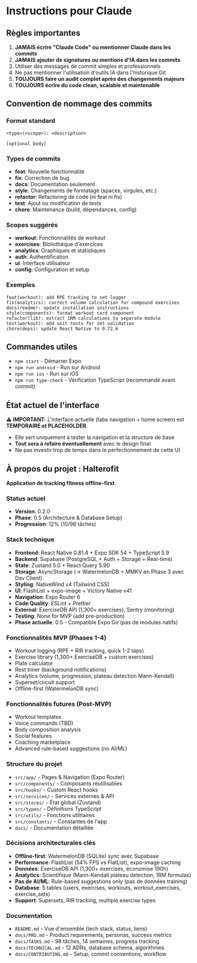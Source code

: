 # Instructions pour Claude

## Règles importantes

1. **JAMAIS écrire "Claude Code" ou mentionner Claude dans les commits**
2. **JAMAIS ajouter de signatures ou mentions d'IA dans les commits**
3. Utiliser des messages de commit simples et professionnels
4. Ne pas mentionner l'utilisation d'outils IA dans l'historique Git
5. **TOUJOURS faire un audit complet après des changements majeurs**
6. **TOUJOURS écrire du code clean, scalable et maintenable**

## Convention de nommage des commits

### Format standard
```
<type>(<scope>): <description>

[optional body]
```

### Types de commits
- **feat**: Nouvelle fonctionnalité
- **fix**: Correction de bug
- **docs**: Documentation seulement
- **style**: Changements de formatage (spaces, virgules, etc.)
- **refactor**: Refactoring de code (ni feat ni fix)
- **test**: Ajout ou modification de tests
- **chore**: Maintenance (build, dépendances, config)

### Scopes suggérés
- **workout**: Fonctionnalités de workout
- **exercises**: Bibliothèque d'exercices
- **analytics**: Graphiques et statistiques
- **auth**: Authentification
- **ui**: Interface utilisateur
- **config**: Configuration et setup

### Exemples
```
feat(workout): add RPE tracking to set logger
fix(analytics): correct volume calculation for compound exercises
docs(readme): update installation instructions
style(components): format workout card component
refactor(lib): extract 1RM calculations to separate module
test(workout): add unit tests for set validation
chore(deps): update React Native to 0.72.6
```

## Commandes utiles

- `npm start` - Démarrer Expo
- `npm run android` - Run sur Android
- `npm run ios` - Run sur iOS
- `npm run type-check` - Vérification TypeScript (recommandé avant commit)

## État actuel de l'interface

⚠️ **IMPORTANT**: L'interface actuelle (tabs navigation + home screen) est **TEMPORAIRE et PLACEHOLDER**.
- Elle sert uniquement à tester la navigation et la structure de base
- **Tout sera à refaire éventuellement** avec le design final
- Ne pas investir trop de temps dans le perfectionnement de cette UI

## À propos du projet : Halterofit

**Application de tracking fitness offline-first**

### Status actuel
- **Version**: 0.2.0
- **Phase**: 0.5 (Architecture & Database Setup)
- **Progression**: 12% (10/98 tâches)

### Stack technique
- **Frontend**: React Native 0.81.4 + Expo SDK 54 + TypeScript 5.9
- **Backend**: Supabase (PostgreSQL + Auth + Storage + Real-time)
- **State**: Zustand 5.0 + React Query 5.90
- **Storage**: AsyncStorage (→ WatermelonDB + MMKV en Phase 3 avec Dev Client)
- **Styling**: NativeWind v4 (Tailwind CSS)
- **UI**: FlashList + expo-image + Victory Native v41
- **Navigation**: Expo Router 6
- **Code Quality**: ESLint + Prettier
- **External**: ExerciseDB API (1,300+ exercises), Sentry (monitoring)
- **Testing**: None for MVP (add pre-production)
- **Phase actuelle**: 0.5 - Compatible Expo Go (pas de modules natifs)

### Fonctionnalités MVP (Phases 1-4)
- Workout logging (RPE + RIR tracking, quick 1-2 taps)
- Exercise library (1,300+ ExerciseDB + custom exercises)
- Plate calculator
- Rest timer (background notifications)
- Analytics (volume, progression, plateau detection Mann-Kendall)
- Superset/circuit support
- Offline-first (WatermelonDB sync)

### Fonctionnalités futures (Post-MVP)
- Workout templates
- Voice commands (TBD)
- Body composition analysis
- Social features
- Coaching marketplace
- Advanced rule-based suggestions (no AI/ML)

### Structure du projet
- `src/app/` - Pages & Navigation (Expo Router)
- `src/components/` - Composants réutilisables
- `src/hooks/` - Custom React hooks
- `src/services/` - Services externes & API
- `src/stores/` - État global (Zustand)
- `src/types/` - Définitions TypeScript
- `src/utils/` - Fonctions utilitaires
- `src/constants/` - Constantes de l'app
- `docs/` - Documentation détaillée

### Décisions architecturales clés
- **Offline-first**: WatermelonDB (SQLite) sync avec Supabase
- **Performance**: FlashList (54% FPS vs FlatList), expo-image caching
- **Données**: ExerciseDB API (1,300+ exercises, économise 190h)
- **Analytics**: Scientifique (Mann-Kendall plateau detection, 1RM formulas)
- **Pas de AI/ML**: Rule-based suggestions only (pas de données training)
- **Database**: 5 tables (users, exercises, workouts, workout_exercises, exercise_sets)
- **Support**: Supersets, RIR tracking, multiple exercise types

### Documentation
- `README.md` - Vue d'ensemble (tech stack, status, liens)
- `docs/PRD.md` - Product requirements, personas, success metrics
- `docs/TASKS.md` - 98 tâches, 14 semaines, progress tracking
- `docs/TECHNICAL.md` - 12 ADRs, database schema, algorithmes
- `docs/CONTRIBUTING.md` - Setup, commit conventions, workflow